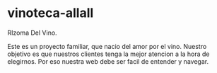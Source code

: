 # vinoteca-allall

RIzoma Del Vino.

Este es un proyecto familiar, que nacio del amor por el vino. 
Nuestro objetivo es que nuestros clientes tenga la mejor atencion a la hora de elegirnos. 
Por eso nuestra web debe ser facil de entender y navegar.
